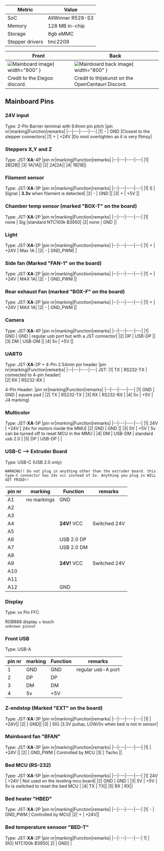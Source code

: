 Metric|Value
---|---
SoC|AllWinner R528-S3
Memory|128 MB in-chip
Storage|8gb eMMC
Stepper drivers|tmc2209

Front|Back
---|---
![Mainboard image](../assets/centauri-mobo.jpg){ width="800" }|![Mainboard back image](../assets/centauri-mobo-back.jpg){ width="800" }
Credit to the Elegoo discord.|Credit to thijskunst on the OpenCentauri Discord.

## Mainboard Pins


### 24V input
Type: 2-Pin Barrier terminal with 9.6mm pin pitch
|pin nr|marking|Function|remarks|
|--|---|----|---|
|1| - | GND |Closest to the stepper connectors|
|1| + | +24V |Do nnot overtighten as it is very flimsy|


### Steppers X,Y and Z
Type: JST-**XA**-4P 
|pin nr|marking|Function|remarks|
|--|---|----|---|
|1| 2B|2B||
|3| 1A|1A||
|2| 2A|2A||
|4| 1B|1B||


### Filament sensor
Type: JST-**XA**-3P
|pin nr|marking|Function|remarks|
|--|---|----|---|
|1| S | Signal | **3.3v** when filament is detected|
|2| - | GND ||
|3| + | +5V ||


### Chamber temp sensor (marked "BOX-T" on the board)
Type: JST-**XA**-2P
|pin nr|marking|Function|remarks|
|--|---|----|---|
|1| none | Sig |standard NTC100k B3950| 
|2| none | GND ||


### Light
Type: JST-**XA**-2P
|pin nr|marking|Function|remarks|
|--|---|----|---|
|1| + | +24V | Max 1A | 
|2| - | GND_PWM| |

### Side fan (Marked "FAN-1" on the board)
Type: JST-**XA**-2P
|pin nr|marking|Function|remarks|
|--|---|----|---|
|1| + | +24V | MAX 1A|
|2| - | GND_PWM ||

### Rear exhaust Fan (marked "BOX-F" on the board)
Type: JST-**XA**-2P
|pin nr|marking|Function|remarks|
|--|---|----|---|
|1| + | +24V | MAX 1A|
|2| - | GND_PWM ||


### Camera
Type: JST-**XA**-4P
|pin nr|marking|Function|remarks|
|--|---|----|---|
|1| GND | GND | regular usb port but with a JST connector|
|2| DP | USB-DP ||
|3| DM | USB-DM ||
|4| 5v | +5V ||

### UART0
Type: JST-**XA**-2P + 4-Pin 2.54mm pin header
|pin nr|marking|Function|remarks|
|--|---|----|---|
JST:
|1| TX | RS232-TX | connected to 4-pin header|    
|2| RX | RS232-RX | 

4-Pin Header:
|pin nr|marking|Function|remarks|
|--|---|----|---|
|1| GND | GND | square pad |
|2| TX | RS232-TX |
|3| RX | RS232-RX |
|4| 5v | +5V | J4 marking|


### Multicolor
Type: JST-**XA**-5P
|pin nr|marking|Function|remarks|
|--|---|----|---|
|1| 24V  | +24V | 24v for motors inside the MMU|
|2| GND | GND ||
|3| 5V | +5V | 5v can be turned off to reset MCU in the MMU |
|4| DM | USB-DM | standard usb 2.0 |
|5| DP | USB-DP | |
 
### USB-C --> Extruder Board
Type: USB-C (USB 2.0 only)

    WARNING!! Do not plug in anything other than the extruder board. this type-C connector has 24v vcc instead of 5v. Anything you plug in WILL GET FRIED!!

|pin nr|marking|Function|remarks|
|--|---|----|---|
|A1 |no markings | GND  | |
|A2 | | | |
|A3 | | | |
|A4 | | **24V!** VCC | Switched 24V |
|A5 | | | |
|A6 | |USB 2.0 DP | |
|A7 | |USB 2.0 DM | |
|A8 | | | |
|A9 | | **24V!** VCC | Switched 24V |
|A10| | | |
|A11| | | |
|A12| | GND | |


### Display
Type: xx Pin FFC

RGB888 display + touch\
``unknown pinout``

### Front  USB
Type: USB-A

|pin nr|marking|Function|remarks|
|--|---|----|---|
|1| GND | GND | regular usb-A port|
|2| DP | DP ||
|3| DM | DM ||
|4| 5v | +5V ||

### Z-endstop (Marked "EXT" on the board)
Type: JST-**XA**-3P
|pin nr|marking|Function|remarks|
|--|---|----|---|
|1| | +24V||
|2| | GND||
|3| | SIG |3.3V pullup, LOW/0v when bed is not in sensor|

### Mainboard fan "BFAN"
Type: JST-**XA**-3P
|pin nr|marking|Function|remarks|
|--|---|----|---|
|1|  | +24V ||
|2|  | GND_PWM | Controlled by MCU
|3|  | Tacho ||


### Bed MCU (RS-232)
Type: JST-**XA**-5P
|pin nr|marking|Function|remarks|
|--|---|----|---|
|1| 24V | +24V | Not used on the leveling mcu board|
|2| GND | GND |
|3| 5V | +5V | 5v is switched to reset the bed MCU |
|4| TX | TX||
|5| RX | RX||


### Bed heater "HBED"
Type: JST-**XA**-2P
|pin nr|marking|Function|remarks|
|--|---|----|---|
|1| - | GND_PWM | Controlled by MCU|
|2| + | +24V||


### Bed temperature sensoor "BED-T"
Type: JST-**XA**-2P
|pin nr|marking|Function|remarks|
|--|---|----|---|
1|  | SIG|  NTC100k B3950|
2|  | GND|  |
